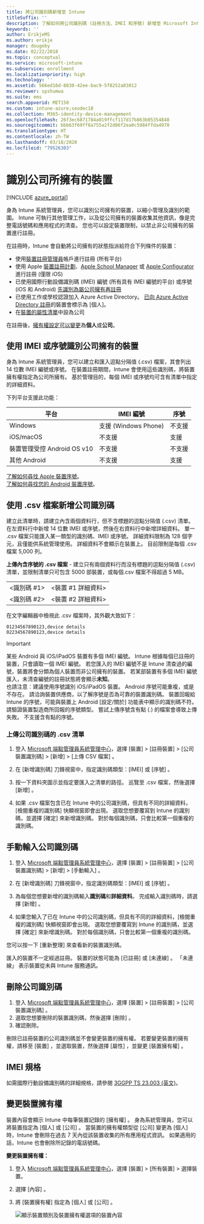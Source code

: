 ```yaml
---
title: 將公司識別碼新增至 Intune
titleSuffix: ''
description: 了解如何將公司識別碼 (註冊方法、IMEI 和序號) 新增至 Microsoft Intune。
keywords: ''
author: ErikjeMS
ms.author: erikje
manager: dougeby
ms.date: 02/22/2018
ms.topic: conceptual
ms.service: microsoft-intune
ms.subservice: enrollment
ms.localizationpriority: high
ms.technology: ''
ms.assetid: 566ed16d-8030-42ee-bac9-5f8252a83012
ms.reviewer: spshumwa
ms.suite: ems
search.appverid: MET150
ms.custom: intune-azure;seodec18
ms.collection: M365-identity-device-management
ms.openlocfilehash: 26f3ec6871784a019ffcf117d17b863b05354848
ms.sourcegitcommit: bbb63f69ff8a755a2f2d86f2ea0c5984ffda4970
ms.translationtype: HT
ms.contentlocale: zh-TW
ms.lasthandoff: 03/18/2020
ms.locfileid: "79526303"
---
```

# <a name="identify-devices-as-corporate-owned"></a>識別公司所擁有的裝置

[!INCLUDE [azure_portal](../includes/azure_portal.md)]

身為 Intune 系統管理員，您可以識別公司擁有的裝置，以縮小管理及識別的範圍。 Intune 可執行其他管理工作，以及從公司擁有的裝置收集其他資訊，像是完整電話號碼和應用程式的清查。 您也可以設定裝置限制，以禁止非公司擁有的裝置進行註冊。

在註冊時，Intune 會自動將公司擁有的狀態指派給符合下列條件的裝置：

- 使用[裝置註冊管理員](device-enrollment-manager-enroll.md)帳戶進行註冊 (所有平台)
- 使用 Apple [裝置註冊計劃](device-enrollment-program-enroll-ios.md)、[Apple School Manager](apple-school-manager-set-up-ios.md) 或 [Apple Configurator](apple-configurator-enroll-ios.md) 進行註冊 (僅限 iOS)
- 已使用國際行動設備識別碼 (IMEI) 編號 (所有具有 IMEI 編號的平台) 或序號 (iOS 和 Android) [先識別為屬公司擁有再註冊](#identify-corporate-owned-devices-with-imei-or-serial-number)
- 已使用工作或學校認證加入 Azure Active Directory。 [已向 Azure Active Directory 註冊](https://docs.microsoft.com/azure/active-directory/devices/overview)的裝置會標示為 [個人]。
- 在[裝置的屬性清單](#change-device-ownership)中設為公司

在註冊後，[擁有權設定可以變更](#change-device-ownership)為**個人**或**公司**。

## <a name="identify-corporate-owned-devices-with-imei-or-serial-number"></a>使用 IMEI 或序號識別公司擁有的裝置

身為 Intune 系統管理員，您可以建立和匯入逗點分隔值 (.csv) 檔案，其會列出 14 位數 IMEI 編號或序號。 在裝置註冊期間，Intune 會使用這些識別碼，將裝置擁有權指定為公司所擁有。 基於管理目的，每個 IMEI 或序號均可含有清單中指定的詳細資料。

下列平台支援此功能：

| 平台 | IMEI 編號 | 序號 |
|---|---|---|
| Windows | 支援 (Windows Phone) | 不支援 |
| iOS/macOS | 不支援 | 支援 |
| 裝置管理受控 Android OS v10 | 不支援 | 不支援 |
| 其他 Android | 不支援 | 支援 |

<!-- When you upload serial numbers for corporate-owned iOS/iPadOS devices, they must be paired with a corporate enrollment profile. Devices must then be enrolled using either Apple's device enrollment program (DEP) or Apple Configurator to have them appear as corporate-owned. -->

[了解如何尋找 Apple 裝置序號](https://support.apple.com/HT204308)。<br>
[了解如何尋找您的 Android 裝置序號](https://support.google.com/store/answer/3333000)。

## <a name="add-corporate-identifiers-by-using-a-csv-file"></a>使用 .csv 檔案新增公司識別碼
建立此清單時，請建立內含兩個資料行，但不含標題的逗點分隔值 (.csv) 清單。 在左資料行中新增 14 位數 IMEI 或序號，然後在右資料行中新增詳細資料。 單一 .csv 檔案只能匯入某一類型的識別碼、IMEI 或序號。 詳細資料限制為 128 個字元，且僅能供系統管理使用。 詳細資料不會顯示在裝置上。 目前限制是每個 .csv 檔案 5,000 列。

**上傳內含序號的 .csv 檔案** - 建立只有兩個資料行而沒有標題的逗點分隔值 (.csv) 清單，並限制清單只可包含 5000 部裝置，或每個.csv 檔案不得超過 5 MB。

|||
|-|-|
|&lt;識別碼 #1&gt;|&lt;裝置 #1 詳細資料&gt;|
|&lt;識別碼 #2&gt;|&lt;裝置 #2 詳細資料&gt;|

在文字編輯器中檢視此 .csv 檔案時，其外觀大致如下：

```
01234567890123,device details
02234567890123,device details
```

> [!IMPORTANT]
> 某些 Android 與 iOS/iPadOS 裝置有多個 IMEI 編號。 Intune 根據每個已註冊的裝置，只會讀取一個 IMEI 編號。 若您匯入的 IMEI 編號不是 Intune 清查過的編號，裝置將會分類為個人裝置而非公司擁有的裝置。 若某部裝置有多個 IMEI 編號匯入，未清查編號的註冊狀態將會顯示**未知**。<br>
>也請注意︰建議使用序號識別 iOS/iPadOS 裝置。
>Android 序號可能重複，或是不存在。 請洽詢裝置供應商，以了解序號是否為可靠的裝置識別碼。
>裝置回報給 Intune 的序號，可能與裝置上 Android [設定/關於] 功能表中顯示的識別碼不符。 請驗證裝置製造商所回報的序號類型。
>嘗試上傳序號含有點 (.) 的檔案會導致上傳失敗。 不支援含有點的序號。

### <a name="upload-a-csv-list-of-corporate-identifiers"></a>上傳公司識別碼的 .csv 清單

1. 登入 [Microsoft 端點管理員系統管理中心](https://go.microsoft.com/fwlink/?linkid=2109431)，選擇 [裝置]   > [註冊裝置]   > [公司裝置識別碼]   > [新增]   > [上傳 CSV 檔案]  。

2. 在 [新增識別碼]  刀鋒視窗中，指定識別碼類型：[IMEI]  或 [序號]  。

3. 按一下資料夾圖示並指定要匯入之清單的路徑。 巡覽至 .csv 檔案，然後選擇 [新增]  。 

4. 如果 .csv 檔案包含已在 Intune 中的公司識別碼，但具有不同的詳細資料，[檢閱重複的識別碼]  快顯視窗即會出現。 選取您想要覆寫到 Intune 的識別碼，並選擇 [確定]  來新增識別碼。 對於每個識別碼，只會比較第一個重複的識別碼。

## <a name="manually-enter-corporate-identifiers"></a>手動輸入公司識別碼

1. 登入 [Microsoft 端點管理員系統管理中心](https://go.microsoft.com/fwlink/?linkid=2109431)，選擇 [裝置]   > [註冊裝置]   > [公司裝置識別碼]   > [新增]   > [手動輸入]  。

2. 在 [新增識別碼]  刀鋒視窗中，指定識別碼類型：[IMEI]  或 [序號]  。

3. 為每個您想要新增的識別碼輸入**識別碼**和**詳細資料**。 完成輸入識別碼時，請選擇 [新增]  。

5. 如果您輸入了已在 Intune 中的公司識別碼，但具有不同的詳細資料，[檢閱重複的識別碼]  快顯視窗即會出現。 選取您想要覆寫到 Intune 的識別碼，並選擇 [確定]  來新增識別碼。 對於每個識別碼，只會比較第一個重複的識別碼。

您可以按一下 [重新整理]  來查看新的裝置識別碼。

匯入的裝置不一定經過註冊。 裝置的狀態可能為 [已註冊]  或 [未連線]  。 「未連線」  表示裝置從未與 Intune 服務通訊。

## <a name="delete-corporate-identifiers"></a>刪除公司識別碼

1. 登入 [Microsoft 端點管理員系統管理中心](https://go.microsoft.com/fwlink/?linkid=2109431)，選擇 [裝置]   > [註冊裝置]   > [公司裝置識別碼]  。
2. 選取您想要刪除的裝置識別碼，然後選擇 [刪除]  。
3. 確認刪除。

刪除已註冊裝置的公司識別碼並不會變更裝置的擁有權。 若要變更裝置的擁有權，請移至 [裝置]  ，並選取裝置，然後選擇 [屬性]  ，並變更 [裝置擁有權]  。

## <a name="imei-specifications"></a>IMEI 規格
如需國際行動設備識別碼的詳細規格，請參閱 [3GGPP TS 23.003 (英文)](https://portal.3gpp.org/desktopmodules/Specifications/SpecificationDetails.aspx?specificationId=729)。

## <a name="change-device-ownership"></a>變更裝置擁有權

裝置內容會顯示 Intune 中每筆裝置記錄的 [擁有權]  。 身為系統管理員，您可以將裝置指定為 [個人]  或 [公司]  。 當裝置的擁有權類型從 [公司] 變更為 [個人] 時，Intune 會刪除在過去 7 天內從該裝置收集的所有應用程式資訊。 如果適用的話，Intune 也會刪除所記錄的電話號碼。 

**變更裝置擁有權：**
1. 登入 [Microsoft 端點管理員系統管理中心](https://go.microsoft.com/fwlink/?linkid=2109431)，選擇 [裝置]   > [所有裝置]  > 選擇裝置。
2. 選擇 [內容]  。
3. 將 [裝置擁有權]  指定為 [個人]  或 [公司]  。

   ![顯示裝置類別及裝置擁有權選項的裝置內容](./media/corporate-identifiers-add/device-properties.png)
